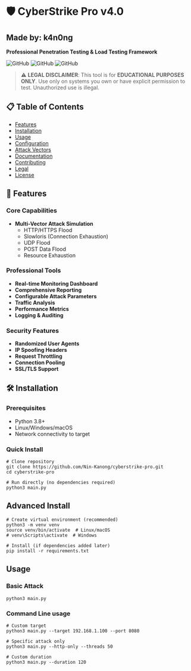 # 🛡️ CyberStrike Pro v4.0
## Made by: k4n0ng
**Professional Penetration Testing & Load Testing Framework**

![GitHub](https://img.shields.io/badge/python-3.8%2B-blue)
![GitHub](https://img.shields.io/badge/license-MIT-green)
![GitHub](https://img.shields.io/badge/version-4.0-orange)

> ⚠️ **LEGAL DISCLAIMER**: This tool is for **EDUCATIONAL PURPOSES ONLY**. Use only on systems you own or have explicit permission to test. Unauthorized use is illegal.

## 📋 Table of Contents
- [Features](#features)
- [Installation](#installation)
- [Usage](#usage)
- [Configuration](#configuration)
- [Attack Vectors](#attack-vectors)
- [Documentation](#documentation)
- [Contributing](#contributing)
- [Legal](#legal)
- [License](#license)

## 🎯 Features

### Core Capabilities
- **Multi-Vector Attack Simulation**
  - HTTP/HTTPS Flood
  - Slowloris (Connection Exhaustion)
  - UDP Flood
  - POST Data Flood
  - Resource Exhaustion

### Professional Tools
- **Real-time Monitoring Dashboard**
- **Comprehensive Reporting**
- **Configurable Attack Parameters**
- **Traffic Analysis**
- **Performance Metrics**
- **Logging & Auditing**

### Security Features
- **Randomized User Agents**
- **IP Spoofing Headers**
- **Request Throttling**
- **Connection Pooling**
- **SSL/TLS Support**

## 🛠 Installation

### Prerequisites
- Python 3.8+
- Linux/Windows/macOS
- Network connectivity to target

### Quick Install
````
# Clone repository
git clone https://github.com/Nin-Kanong/cyberstrike-pro.git
cd cyberstrike-pro

# Run directly (no dependencies required)
python3 main.py
````


## Advanced Install
````
# Create virtual environment (recommended)
python3 -m venv venv
source venv/bin/activate  # Linux/macOS
# venv\Scripts\activate  # Windows

# Install (if dependencies added later)
pip install -r requirements.txt
````


## Usage
### Basic Attack
````
python3 main.py
````

### Command Line usage
````
# Custom target
python3 main.py --target 192.168.1.100 --port 8080

# Specific attack only
python3 main.py --http-only --threads 50

# Custom duration
python3 main.py --duration 120
````











